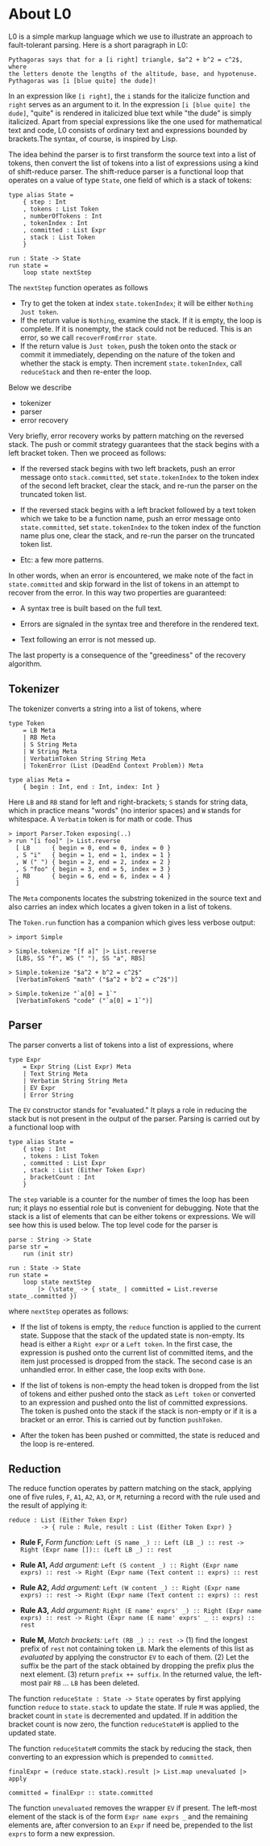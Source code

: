 # About L0

L0 is a simple markup language which we use  to illustrate an approach to fault-tolerant parsing. Here is a short paragraph
in L0:

```
Pythagoras says that for a [i right] triangle, $a^2 + b^2 = c^2$, where 
the letters denote the lengths of the altitude, base, and hypotenuse.
Pythagoras was [i [blue quite] the dude]!
```

In an expression like `[i right]`, the `i` stands for the italicize function and 
`right` serves as an argument to it.  In the expression 
`[i [blue quite] the dude]`, "quite" is rendered in italicized blue text while "the dude" is simply italicized. Apart from special expressions like the one used for 
mathematical text and code,  L0 consists of ordinary text and expressions bounded 
by brackets.The syntax, of course, is inspired by Lisp.

The idea behind the parser is to first transform the source text into 
a list of tokens, then convert the list of tokens into a list of expressions using
a kind of shift-reduce parser.  The shift-reduce parser is a functional loop that
operates on a value of type `State`, one field of which is a stack of tokens:

```
type alias State =
    { step : Int
    , tokens : List Token
    , numberOfTokens : Int
    , tokenIndex : Int
    , committed : List Expr
    , stack : List Token
    }
    
run : State -> State
run state =
    loop state nextStep
``` 

The `nextStep` function operates as follows

- Try to get the token at index `state.tokenIndex`; it will be either `Nothing`
  `Just token`.
- If the return value is `Nothing`, examine the stack. If it is empty, 
  the loop is complete.  If it is nonempty, the stack could not be 
  reduced.  This is an error, so we call `recoverFromError state`.
- If the return value is `Just token`, push the token onto the stack or 
  commit it immediately, depending on the nature of the token and 
  whether the stack is empty.  Then increment 
  `state.tokenIndex`, call `reduceStack` and then re-enter the loop.

Below we describe

- tokenizer
- parser
- error recovery

Very briefly, error recovery works by pattern matching on the reversed stack. The push or commit strategy guarantees that the stack begins with a left bracket token. Then we proceed as follows:

- If the reversed stack begins with two left brackets, push an error message onto 
  `stack.committed`, set `state.tokenIndex` to the token index of the second
   left bracket, clear the stack, and re-run the parser on the truncated token list.
   
- If the reversed stack begins with a left bracket followed by a text token which we
  take to be a function name, push an error message onto `state.committed`, 
  set `state.tokenIndex` to the token index of the function name plus one, clear
  the stack, and re-run the parser on the truncated token list.
  
- Etc: a few more patterns.
   
In other words, when an error is encountered, we make note of the fact in `state.committed` and skip forward in the list of tokens in an attempt to recover from the error.  In this way two properties are guaranteed:


- A syntax tree is built based on the full text.

- Errors are signaled in the syntax tree and therefore in the rendered text.

- Text following an error is not messed up.


The last property is a consequence of the "greediness" of the recovery algorithm.









## Tokenizer

The tokenizer converts a string into a list of tokens, where


```
type Token
    = LB Meta
    | RB Meta
    | S String Meta
    | W String Meta
    | VerbatimToken String String Meta
    | TokenError (List (DeadEnd Context Problem)) Meta
    
type alias Meta =
    { begin : Int, end : Int, index: Int }
```

Here `LB` and `RB` stand for left and right-brackets;
`S` stands for string data, which in practice means "words" (no interior spaces)
and `W` stands for whitespace.  A `Verbatim` token is for math or code.  Thus

```
> import Parser.Token exposing(..)
> run "[i foo]" |> List.reverse
  [ LB      { begin = 0, end = 0, index = 0 }
  , S "i"   { begin = 1, end = 1, index = 1 }
  , W (" ") { begin = 2, end = 2, index = 2 }
  , S "foo" { begin = 3, end = 5, index = 3 }
  , RB      { begin = 6, end = 6, index = 4 }
  ]
```

The `Meta` components locates 
the substring tokenized in the source text and also carries an index which locates
a given token in a list of tokens.

The `Token.run` function has a companion which gives less verbose output:

```
> import Simple

> Simple.tokenize "[f a]" |> List.reverse
  [LBS, SS "f", WS (" "), SS "a", RBS]
  
> Simple.tokenize "$a^2 + b^2 = c^2$"
  [VerbatimTokenS "math" ("$a^2 + b^2 = c^2$")]
  
> Simple.tokenize "`a[0] = 1`"
  [VerbatimTokenS "code" ("`a[0] = 1`")]
```

## Parser

The parser converts a list of tokens into a list of expressions, where

```
type Expr
    = Expr String (List Expr) Meta
    | Text String Meta
    | Verbatim String String Meta
    | EV Expr
    | Error String
```

The `EV` constructor stands for "evaluated." It plays a role in reducing the stack but
is not present in the output of the parser.
Parsing is carried out by a functional loop with 


```
type alias State =
    { step : Int
    , tokens : List Token
    , committed : List Expr
    , stack : List (Either Token Expr)
    , bracketCount : Int
    }
```

The `step` variable is a counter for the number of times the loop has been run; it
plays no essential role but is convenient for debugging. Note that the stack is
a list of elements that can be either tokens or expressions.  We will see how
this is used below. The top level code for the parser is

```
parse : String -> State
parse str =
    run (init str)

run : State -> State
run state =
    loop state nextStep
        |> (\state_ -> { state_ | committed = List.reverse state_.committed })
```

where `nextStep` operates as follows: 

- If the list of tokens is empty, the `reduce` function is applied to the 
    current state.  Suppose that the stack of the updated state is non-empty.
    Its head is either a `Right expr` or a `Left token`.  In the first case,
    the expression is pushed onto the current list of committed items, and 
    the item just processed is dropped from the stack.  The second case is 
    an unhandled error. In either case, the loop exits with `Done`.
    
- If the list of tokens is non-empty the head token is dropped from the list
  of tokens and either pushed onto the stack as `Left token` or converted to
  an expression and pushed onto the list of committed expressions.  The token
  is pushed onto the stack if the stack is non-empty or if it is a bracket
  or an error.  This is carried out by function `pushToken`.
  

- After the token has been pushed or committed, the state is reduced and the loop is re-entered.

## Reduction

The reduce function operates by pattern matching on the stack, applying one of
five rules, `F`, `A1`, `A2`, `A3`, or `M`, returning a record with the rule used
and the result of applying it: 

```
reduce : List (Either Token Expr) 
         -> { rule : Rule, result : List (Either Token Expr) }
```


- **Rule F,** *Form function:* `Left (S name _) :: Left (LB _) :: rest -> Right (Expr name []):: (Left LB _) :: rest`


- **Rule A1,** *Add argument:* `Left (S content _) :: Right (Expr name exprs) :: rest -> Right (Expr name (Text content :: exprs) :: rest`


- **Rule A2,** *Add argument:* `Left (W content _) :: Right (Expr name exprs) :: rest -> Right (Expr name (Text content :: exprs) :: rest`
 
 
- **Rule A3,** *Add argument:* `Right (E name' exprs' _) :: Right (Expr name exprs) :: rest -> Right (Expr name (E name' exprs' _ :: exprs) :: rest` 

- **Rule M,** *Match brackets:* `Left (RB _) :: rest ->` (1) find the longest prefix of `rest` not containing token `LB`.  Mark the elements of this list as _evaluated_ by 
applying the constructor `EV` to each of them.  (2) Let the suffix be the part of the stack obtained by dropping the prefix plus the next element. (3) return `prefix ++ suffix`.  In the returned value, the left-most pair `RB` ... `LB` has been deleted.

The function `reduceState : State -> State` operates by first applying function 
`reduce` to `state.stack` to update the state.  If rule `M` was applied, the bracket 
count in `state` is decremented and updated. If in addition the bracket count is now zero, the function `reduceStateM` is applied to the updated state.

The function `reduceStateM` commits the stack by reducing the stack, then converting 
to an expression which is prepended to `committed`.


```
finalExpr = (reduce state.stack).result |> List.map unevaluated |> apply

committed = finalExpr :: state.committed
```

The function `unevaluated` removes the wrapper `EV` if present.  The left-most
element of the stack is of the form `Expr name exprs _` and the remaining elements
are, after conversion to an `Expr` if need be, prepended to the list `exprs` to form a new expression.
